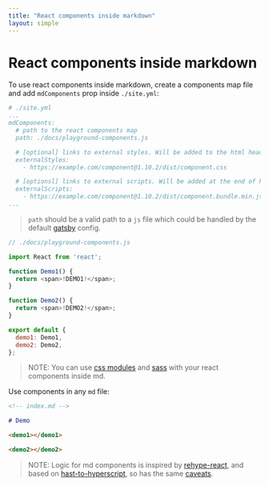 ```yaml
---
title: "React components inside markdown"
layout: simple
---
```


# React components inside markdown

To use react components inside markdown, create a components map file and add `mdComponents` prop inside `./site.yml`:

```yaml
# ./site.yml
...
mdComponents:
  # path to the react components map
  path: ./docs/playground-components.js

  # [optional] links to external styles. Will be added to the html head tag.
  externalStyles:
    - https://example.com/component@1.10.2/dist/component.css

  # [optionsl] links to external scripts. Will be added at the end of html body.
  externalScripts:
    - https://example.com/component@1.10.2/dist/component.bundle.min.js
...
```

> `path` should be a valid path to a `js` file which could be handled by the default [gatsby](https://www.gatsbyjs.org/) config.

```js
// ./docs/playground-components.js

import React from 'react';

function Demo1() {
  return <span>!DEMO1!</span>;
}

function Demo2() {
  return <span>!DEMO2!</span>;
}

export default {
  demo1: Demo1,
  demo2: Demo2,
};
```

> NOTE: You can use [css modules](https://www.gatsbyjs.org/tutorial/part-two/#css-modules) and [sass](https://www.gatsbyjs.org/packages/gatsby-plugin-sass/) with your react components inside md.

Use components in any `md` file:

```md
<!-- index.md -->

# Demo

<demo1></demo1>

<demo2></demo2>
```

> NOTE:
> Logic for md components is inspired by [rehype-react](https://using-remark.gatsbyjs.org/custom-components/),
> and based on [hast-to-hyperscript](https://github.com/syntax-tree/hast-to-hyperscript),
> so has the same [caveats](https://github.com/syntax-tree/hast-to-hyperscript#caveats).

